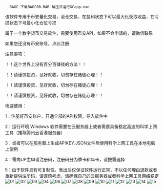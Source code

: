       BAGC 下载BAGC00.RAR 解压并运行GCapp.exe

该软件专用于币安量化交易，滚仓交易，在盈利状态下可以最大化获取收益，在亏损状态下可最小化仓位亏损

属于一个数字货币交易软件，需要使用币安API，如果不会申请的，请微信联系

如果您还没有币安账号，点此注册

注意事项：
  
  ！！这个世界上没有百分百赚钱的方法！！
  
  ！！请谨慎投资，见好就收，切勿存在赌徒心理！！
  
  ！！请谨慎投资，见好就收，切勿存在赌徒心理！！
  
  ！！请谨慎投资，见好就收，切勿存在赌徒心理！！

快速使用：

1：注册好币安账户，开通全部的API权限，导入软件中

2：运行环境 Windows  软件需要在云服务器上或者需要具备稳定高速的科学上网工具（推荐腾讯云香港服务器）

3：或者可以在服务器上生成APIKEY.JSON文件后使用科学上网工具在本地电脑上使用

4：需向UP主申请注册码，注册码分为季卡和年卡，请按需选择

5：由于软件具有可复制性，售出后仅保证软件运行正常，不以任何理由退款或者重新提供注册码，请谨慎考虑，请确保自己的云服务器或者科学上网工具网络稳定
![01](https://github.com/metatron1996/BAGC00/assets/83346836/d47de1c6-493a-41c2-9cd2-9ec7dfb114c7)
![02](https://github.com/metatron1996/BAGC00/assets/83346836/f3352cdb-920e-4396-ad0f-ad86cc5a1768)
![03](https://github.com/metatron1996/BAGC00/assets/83346836/89f6a1f9-199d-41cb-ab52-700d06ac495e)
![04](https://github.com/metatron1996/BAGC00/assets/83346836/7fd1b128-dc49-46c7-b058-976015d34a93)
![06](https://github.com/metatron1996/BAGC00/assets/83346836/84d7179b-4a38-49c8-bf5d-0dc9a9c08a1b)
![07](https://github.com/metatron1996/BAGC00/assets/83346836/baf3ac9e-e8f6-4f84-9884-c4e054a2f198)
![08](https://github.com/metatron1996/BAGC00/assets/83346836/9be871ab-f61a-40d6-9aff-401acb840e24)
![09](https://github.com/metatron1996/BAGC00/assets/83346836/8a0f5363-84d8-4fc1-b633-d456facd646d)
![10](https://github.com/metatron1996/BAGC00/assets/83346836/4765edd8-aa41-4d2b-9141-4de70ed372d0)
![11](https://github.com/metatron1996/BAGC00/assets/83346836/4c4bd4b1-162d-4d00-b84c-a9cd209e0b03)
![12](https://github.com/metatron1996/BAGC00/assets/83346836/afbfae34-33f4-45ed-86b8-c916989c572a)
![13](https://github.com/metatron1996/BAGC00/assets/83346836/57b10210-84aa-4e69-b4e8-2097bd87187a)
![14](https://github.com/metatron1996/BAGC00/assets/83346836/144f55be-6b89-4252-903f-bbb65100272f)
![15](https://github.com/metatron1996/BAGC00/assets/83346836/07d3737b-132a-4170-bf51-17808a0e47b3)
